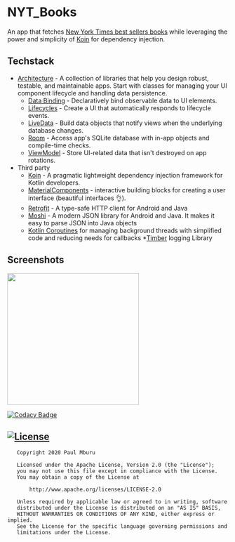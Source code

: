 # NYT_Books
 An app that fetches [New York Times best sellers books](https://developer.nytimes.com/docs/books-product/1/routes/lists/best-sellers/history.json/get) while leveraging the power and simplicity of [Koin](https://doc.insert-koin.io/#/introduction) for dependency injection.
 
## Techstack 
* [Architecture][1] - A collection of libraries that help you design robust, testable, and
  maintainable apps. Start with classes for managing your UI component lifecycle and handling data
  persistence.
  * [Data Binding][2] - Declaratively bind observable data to UI elements.
  * [Lifecycles][3] - Create a UI that automatically responds to lifecycle events.
  * [LiveData][4] - Build data objects that notify views when the underlying database changes.
  * [Room][5] - Access app's SQLite database with in-app objects and compile-time checks.
  * [ViewModel][6] - Store UI-related data that isn't destroyed on app rotations.
* Third party
  * [Koin][7] - A pragmatic lightweight dependency injection framework for Kotlin developers.
  * [MaterialComponents][12] -  interactive building blocks for creating a user interface (beautiful interfaces :ok_hand:).
  * [Retrofit][8] - A type-safe HTTP client for Android and Java
  * [Moshi][9] - A modern JSON library for Android and Java. It makes it easy to parse JSON into Java objects
  * [Kotlin Coroutines][10] for managing background threads with simplified code and reducing needs for callbacks
  *[Timber][11] logging Library

[1]: https://developer.android.com/jetpack/arch/
[2]: https://developer.android.com/topic/libraries/data-binding/
[3]: https://developer.android.com/topic/libraries/architecture/lifecycle
[4]: https://developer.android.com/topic/libraries/architecture/livedata
[5]: https://developer.android.com/topic/libraries/architecture/room
[6]: https://developer.android.com/topic/libraries/architecture/viewmodel
[7]: https://doc.insert-koin.io/#/introduction
[8]: https://square.github.io/retrofit/
[9]: https://github.com/square/moshi
[10]: https://kotlinlang.org/docs/reference/coroutines-overview.html
[11]: https://github.com/JakeWharton/timber
[12]: https://material.io/develop/android/docs/getting-started/

## Screenshots
<image src="screenshots/1.jpeg" width="300">

[![Codacy Badge](https://api.codacy.com/project/badge/Grade/85e54b270b1149478f21034d5a7ba28d)](https://app.codacy.com/manual/Paulmburu/NYT_Books?utm_source=github.com&utm_medium=referral&utm_content=Paulmburu/NYT_Books&utm_campaign=Badge_Grade_Dashboard)
## [![License](https://img.shields.io/badge/License-Apache%202.0-blue.svg)](https://opensource.org/licenses/Apache-2.0)
```
   Copyright 2020 Paul Mburu

   Licensed under the Apache License, Version 2.0 (the "License");
   you may not use this file except in compliance with the License.
   You may obtain a copy of the License at

       http://www.apache.org/licenses/LICENSE-2.0

   Unless required by applicable law or agreed to in writing, software
   distributed under the License is distributed on an "AS IS" BASIS,
   WITHOUT WARRANTIES OR CONDITIONS OF ANY KIND, either express or implied.
   See the License for the specific language governing permissions and
   limitations under the License.
   ```
